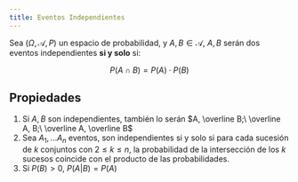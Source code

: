 ```yaml
---
title: Eventos Independientes
---
```


Sea $(\Omega, \mathscr A, P)$ un espacio de probabilidad, y $A, B \in \mathscr A$, $A, B$ serán dos eventos independientes **si y solo** si:

$$
P(A\cap B) = P(A) \cdot P(B)
$$

## Propiedades

1. Si $A, B$ son independientes, también lo serán $A, \overline B;\ \overline A, B;\ \overline A, \overline B$
2. Sea $A_1, \dots A_n$ eventos, son independientes si y solo si para cada sucesión de $k$ conjuntos con $2 \leq k \leq n$, la probabilidad de la intersección de los $k$ sucesos coincide con el producto de las probabilidades.
3. Si $P(B) > 0$, $P(A | B) = P(A)$
